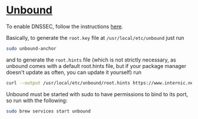 # [Unbound](https://dnsprivacy.org/wiki/display/DP/DNS+Privacy+Clients#DNSPrivacyClients-Unbound)

To enable DNSSEC, follow the instructions
[here](https://nlnetlabs.nl/documentation/unbound/howto-anchor/).

Basically, to generate the `root.key` file at `/usr/local/etc/unbound` just run 
```bash
sudo unbound-anchor
```

and to generate the `root.hints` file (which is not strictly necessary,
as unbound comes with a default root.hints file, but if your package manager
doesn't update as often, you can update it yourself) run
```bash
curl --output /usr/local/etc/unbound/root.hints https://www.internic.net/domain/named.cache
```

Unbound must be started with sudo to have permissions to bind to its port, 
so run with the following:
```bash
sudo brew services start unbound
```
